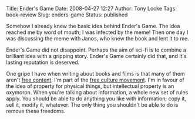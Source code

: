 Title: Ender's Game
Date: 2008-04-27 12:27
Author: Tony Locke
Tags: book-review
Slug: enders-game
Status: published

Somehow I already knew the basic idea behind Ender's Game. The idea reached me by word of mouth; I was infected by the meme! Then one day I was discussing the meme with Janos, who knew the book and lent it to me.  
  
Ender's Game did not disappoint. Perhaps the aim of sci-fi is to combine a brilliant idea with a gripping story. Ender's Game certainly did that, and it's lasting reputation is deserved.  
  
One gripe I have when writing about books and films is that many of them aren't [free content](http://en.wikipedia.org/wiki/Free_content). I'm part of the [free culture movement](http://en.wikipedia.org/wiki/Free_Culture_movement). I'm in favour of the idea of property for physical things, but intellectual property is an oxymoron. When you're talking about information, a whole new set of rules apply. You should be able to do anything you like with information; copy it, sell it, modify it, whatever. The only thing you shouldn't be able to do is remove these freedoms.

